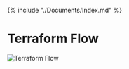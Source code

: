 {% include "./Documents/Index.md" %}

# Terraform Flow

![Terraform Flow](./Diagrams/4-TerraformFlow.png)